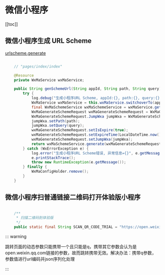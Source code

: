 # 微信小程序

[[toc]]

## 微信小程序生成 URL Scheme 

[urlscheme.generate](https://developers.weixin.qq.com/miniprogram/dev/api-backend/open-api/url-scheme/urlscheme.generate.html)

```java

    // "pages/index/index"

    @Resource
    private WxMaService wxMaService;

    public String genSchemeUrl(String appId, String path, String query) {
        try {
            log.debug("生成小程序URL Scheme, appId:{}, path:{}, query:{}", appId, path, query);
            WxMaService wxMaService = this.wxMaService.switchoverTo(appId);
            final WxMaSchemeService wxMaSchemeService = wxMaService.getWxMaSchemeService();
            WxMaGenerateSchemeRequest wxMaGenerateSchemeRequest = WxMaGenerateSchemeRequest.newBuilder().build();
            WxMaGenerateSchemeRequest.JumpWxa jumpWxa = WxMaGenerateSchemeRequest.JumpWxa.newBuilder().build();
            jumpWxa.setPath(path);
            jumpWxa.setQuery(query);
            wxMaGenerateSchemeRequest.setIsExpire(true);
            wxMaGenerateSchemeRequest.setExpireTime(LocalDateTime.now().plusMonths(1L).toEpochSecond(ZoneOffset.ofHours(8)));
            wxMaGenerateSchemeRequest.setJumpWxa(jumpWxa);
            return wxMaSchemeService.generate(wxMaGenerateSchemeRequest);
        } catch (WxErrorException e) {
            log.error("生成小程序URL Scheme错误, 异常信息={}", e.getMessage(), e);
            e.printStackTrace();
            throw new RuntimeException(e.getMessage());
        } finally {
            WxMaConfigHolder.remove();
        }
    }

```

## 微信小程序扫普通链接二维码打开体验版小程序

```java 

    /**
     * 扫描二维码到体验版
     */
    public static final String SCAN_QR_CODE_TRIAL = "https://open.weixin.qq.com/sns/getexpappinfo?appid=%s&path=%s.html?q=%s";

```

::: warning

跳转页面的动态参数只能携带一个且只能是q，携带其它参数会认为是 open.weixin.qq.com链接的参数，故而跳转携带无效。解决办法：携带q参数，参数值进行url编码并json序列化处理

:::
